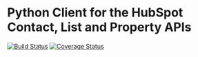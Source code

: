 # Python Client for the HubSpot Contact, List and Property APIs
[![Build Status](https://travis-ci.org/gnarea/pyrecord.png?branch=master)][1]
[![Coverage Status](https://coveralls.io/repos/gnarea/pyrecord/badge.png)][2]

[1]: https://travis-ci.org/2degrees/hubspot-contacts
[2]: https://coveralls.io/r/2degrees/hubspot-contacts
